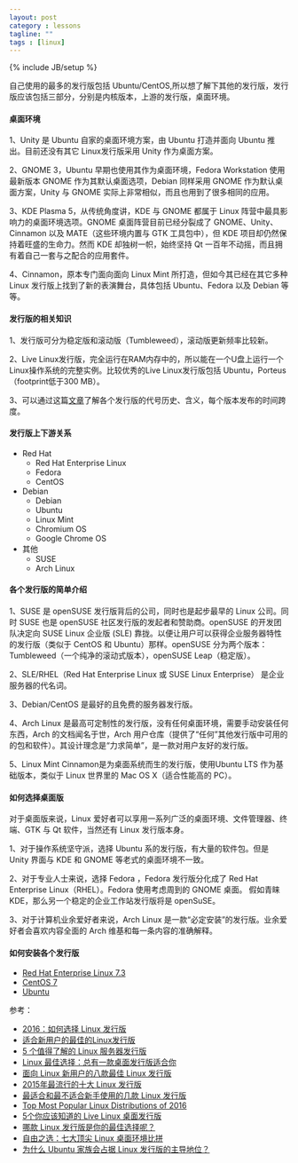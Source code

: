 ```yaml
---
layout: post
category : lessons
tagline: ""
tags : [linux]
---
```

{% include JB/setup %}

自己使用的最多的发行版包括 Ubuntu/CentOS,所以想了解下其他的发行版，发行版应该包括三部分，分别是内核版本，上游的发行版，桌面环境。

#### 桌面环境

1、Unity 是 Ubuntu 自家的桌面环境方案，由 Ubuntu 打造并面向 Ubuntu 推出。目前还没有其它 Linux发行版采用 Unity 作为桌面方案。

2、GNOME 3，Ubuntu 早期也使用其作为桌面环境，Fedora Workstation 使用最新版本 GNOME 作为其默认桌面选项，Debian 同样采用 GNOME 作为默认桌面方案，Unity 与 GNOME 实际上非常相似，而且也用到了很多相同的应用。

3、KDE Plasma 5，从传统角度讲，KDE 与 GNOME 都属于 Linux 阵营中最具影响力的桌面环境选项。GNOME 桌面阵营目前已经分裂成了 GNOME、Unity、Cinnamon 以及 MATE（这些环境内置与 GTK 工具包中），但 KDE 项目却仍然保持着旺盛的生命力。然而 KDE 却独树一帜，始终坚持 Qt 一百年不动摇，而且拥有着自己一套与之配合的应用套件。

4、Cinnamon，原本专门面向面向 Linux Mint 所打造，但如今其已经在其它多种 Linux 发行版上找到了新的表演舞台，具体包括 Ubuntu、Fedora 以及 Debian 等等。

#### 发行版的相关知识

1、发行版可分为稳定版和滚动版（Tumbleweed），滚动版更新频率比较新。

2、Live Linux发行版，完全运行在RAM内存中的，所以能在一个U盘上运行一个Linux操作系统的完整实例。比较优秀的Live Linux发行版包括 Ubuntu，Porteus（footprint低于300 MB）。

3、可以通过这篇[文章](https://linux.cn/article-7893-1.html)了解各个发行版的代号历史、含义，每个版本发布的时间跨度。

#### 发行版上下游关系

- Red Hat
    -  Red Hat Enterprise Linux
    -  Fedora
    -  CentOS
- Debian
    - Debian
    - Ubuntu
    - Linux Mint
    - Chromium OS
    - Google Chrome OS
- 其他
    - SUSE
    - Arch Linux

#### 各个发行版的简单介绍

1、SUSE 是 openSUSE 发行版背后的公司，同时也是起步最早的 Linux 公司。同时 SUSE 也是 openSUSE 社区发行版的发起者和赞助商。openSUSE 的开发团队决定向 SUSE Linux 企业版 (SLE) 靠拢。以便让用户可以获得企业服务器特性的发行版（类似于 CentOS 和 Ubuntu）那样。openSUSE 分为两个版本：Tumbleweed（一个纯净的滚动式版本），openSUSE Leap（稳定版）。

2、SLE/RHEL（Red Hat Enterprise Linux 或 SUSE Linux Enterprise） 是企业服务器的代名词。

3、Debian/CentOS 是最好的且免费的服务器发行版。

4、Arch Linux 是最高可定制性的发行版，没有任何桌面环境，需要手动安装任何东西，Arch 的文档闻名于世，Arch 用户仓库（提供了“任何”其他发行版中可用的的包和软件）。其设计理念是“力求简单”，是一款对用户友好的发行版。

5、Linux Mint Cinnamon是为桌面系统而生的发行版，使用Ubuntu LTS 作为基础版本，类似于  Linux 世界里的 Mac OS X（适合性能高的 PC）。

#### 如何选择桌面版

对于桌面版来说，Linux 爱好者可以享用一系列广泛的桌面环境、文件管理器、终端、GTK 与 Qt 软件，当然还有 Linux 发行版本身。

1、对于操作系统坚守派，选择 Ubuntu 系的发行版，有大量的软件包。但是 Unity 界面与 KDE 和 GNOME 等老式的桌面环境不一致。

2、对于专业人士来说，选择 Fedora ，Fedora 发行版分化成了 Red Hat Enterprise Linux（RHEL）。Fedora 使用考虑周到的 GNOME 桌面。 
假如青睐 KDE，那么另一个稳定的企业工作站发行版将是 openSuSE。

3、对于计算机业余爱好者来说，Arch Linux 是一款“必定安装”的发行版。业余爱好者会喜欢内容全面的 Arch 维基和每一条内容的准确解释。

#### 如何安装各个发行版

- [Red Hat Enterprise Linux 7.3](https://linux.cn/article-3349-1.html)
- [CentOS 7](https://linux.cn/article-3351-1.html)
- [Ubuntu ](https://linux.cn/article-5893-1.html)

参考：

- [2016：如何选择 Linux 发行版](https://linux.cn/article-7039-1.html)
- [适合新用户的最佳的Linux发行版](https://linux.cn/article-3372-1.html)
- [5 个值得了解的 Linux 服务器发行版](https://linux.cn/article-7813-1.html)
- [Linux 最佳选择：总有一款桌面发行版适合你](https://linux.cn/article-7172-1.html)
- [面向 Linux 新用户的八款最佳 Linux 发行版](https://linux.cn/article-7738-1.html)
- [2015年最流行的十大 Linux 发行版](https://linux.cn/article-6856-1.html)
- [最适合和最不适合新手使用的几款 Linux 发行版](https://linux.cn/article-6942-1.html)
- [Top Most Popular Linux Distributions of 2016](http://www.tecmint.com/top-best-linux-distributions-2016)
- [5个你应该知道的 Live Linux 桌面发行版](https://linux.cn/article-7052-1.html)
- [哪款 Linux 发行版是你的最佳选择呢？](https://linux.cn/article-6022-1.html)
- [自由之选：七大顶尖 Linux 桌面环境比拼](https://linux.cn/article-6021-1.html)
- [为什么 Ubuntu 家族会占据 Linux 发行版的主导地位？](https://linux.cn/article-7530-1.html)